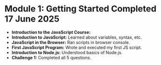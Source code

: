# Module 1: Getting Started  Completed 17 June 2025

- **Introduction to the JavaScript Course:** 
- **Introduction to JavaScript:** Learned about variables, syntax, etc.
- **JavaScript in the Browser:** Ran scripts in browser console.
- **First JavaScript Program:** Wrote and executed my first JS script.
- **Introduction to Node.js:** Understood basics of Node.js.
- **Challenge 1:** Completed all 5 questions.
